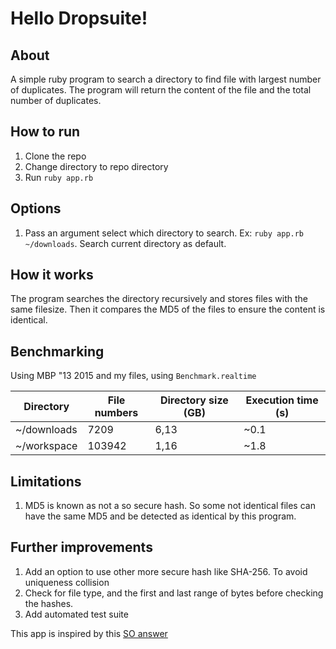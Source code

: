 # Hello Dropsuite!

## About

A simple ruby program to search a directory to find file with largest number of duplicates. The program will return the content of the file and the total number of duplicates.

## How to run

1. Clone the repo
2. Change directory to repo directory
3. Run `ruby app.rb`

## Options

1. Pass an argument select which directory to search.
Ex: `ruby app.rb ~/downloads`. Search current directory as default.

## How it works

The program searches the directory recursively and stores files with the same filesize. Then it compares the MD5 of the files to ensure the content is identical.

## Benchmarking

Using MBP "13 2015 and my files, using `Benchmark.realtime`

| Directory     | File numbers  | Directory size (GB) | Execution time (s)  |
| ------------- | ------------- | ------------------- | ------------------- |
| ~/downloads   | 7209          | 6,13                | ~0.1                |
| ~/workspace   | 103942        | 1,16                | ~1.8                |

## Limitations

1. MD5 is known as not a so secure hash. So some not identical files can have the same MD5 and be detected as identical by this program.

## Further improvements

1. Add an option to use other more secure hash like SHA-256. To avoid uniqueness collision
2. Check for file type, and the first and last range of bytes before checking the hashes.
3. Add automated test suite


This app is inspired by this [SO answer](https://stackoverflow.com/questions/9808156/detecting-duplicate-files/9808270#9808270)